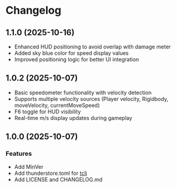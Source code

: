 # Changelog

## 1.1.0 (2025-10-16)
* Enhanced HUD positioning to avoid overlap with damage meter
* Added sky blue color for speed display values
* Improved positioning logic for better UI integration

## 1.0.2 (2025-10-07)
* Basic speedometer functionality with velocity detection
* Supports multiple velocity sources (Player velocity, Rigidbody, moveVelocity, currentMoveSpeed)
* F6 toggle for HUD visibility
* Real-time m/s display updates during gameplay

## 1.0.0 (2025-10-07)

### Features
* Add MinVer
* Add thunderstore.toml for [tcli](https://github.com/thunderstore-io/thunderstore-cli)
* Add LICENSE and CHANGELOG.md
